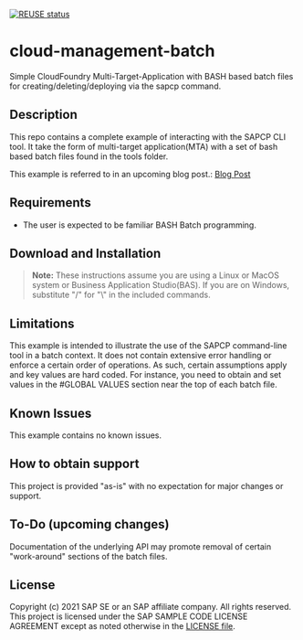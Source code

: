 [![REUSE status](https://api.reuse.software/badge/github.com/SAP-samples/cloud-management-batch)](https://api.reuse.software/info/github.com/SAP-samples/cloud-management-batch)

# cloud-management-batch
Simple CloudFoundry Multi-Target-Application with BASH based batch files for creating/deleting/deploying via the sapcp command.

## Description

This repo contains a complete example of interacting with the SAPCP CLI tool.  It take the form of multi-target application(MTA) with a set of bash based batch files found in the tools folder.  

This example is referred to in an upcoming blog post.: [Blog Post](https://people.sap.com/andrew.lunde#content:blogposts)

## Requirements

- The user is expected to be familiar BASH Batch programming.


## Download and Installation

>  **Note:**  These instructions assume you are using a Linux or MacOS system or Business Application Studio(BAS).  If you are on Windows, substitute "/" for "\\" in the included commands.


## Limitations

This example is intended to illustrate the use of the SAPCP command-line tool in a batch context.  It does not contain extensive error handling or enforce a certain order of operations.  As such, certain assumptions apply and key values are hard coded.  For instance, you need to obtain and set values in the #GLOBAL VALUES section near the top of each batch file.

## Known Issues

This example contains no known issues.

## How to obtain support

This project is provided "as-is" with no expectation for major changes or support.

## To-Do (upcoming changes)

Documentation of the underlying API may promote removal of certain "work-around" sections of the batch files.

## License
 Copyright (c) 2021 SAP SE or an SAP affiliate company. All rights reserved.
 This project is licensed under the SAP SAMPLE CODE LICENSE AGREEMENT except as noted otherwise in the [LICENSE file](LICENSES/Apache-2.0.txt).